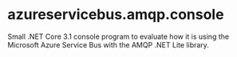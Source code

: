 # azureservicebus.amqp.console
Small .NET Core 3.1 console program to evaluate how it is using the Microsoft Azure Service Bus with the AMQP .NET Lite library.
